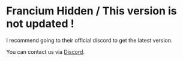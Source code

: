 # Francium Hidden / This version is not updated !

I recommend going to their official discord to get the latest version.
   
You can contact us via [Discord](https://discord.gg/franciumcf).

